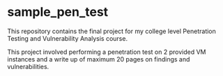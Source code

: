 # sample_pen_test

This repository contains the final project for my college level Penetration Testing and Vulnerability Analysis course. 

This project involved performing a penetration test on 2 provided VM instances and a write up of maximum 20 pages on findings and vulnerabilities. 
